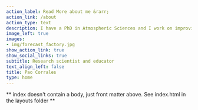 ```yaml
---
action_label: Read More about me &rarr;
action_link: /about
action_type: text
description: I have a PhD in Atmospheric Sciences and I work on improving severe weather forecast in Argentina. I love teaching science and programming using evidence-based techniques centered on the students and their context. I'm also part of several communities of practice.
image_left: true
images:
- img/forecast_factory.jpg
show_action_link: true
show_social_links: true
subtitle: Research scientist and educator 
text_align_left: false
title: Pao Corrales
type: home
---
```


** index doesn't contain a body, just front matter above.
See index.html in the layouts folder **
